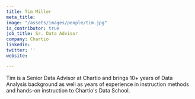 ```yaml
---
title: Tim Miller
meta_title: 
image: "/assets/images/people/tim.jpg"
is_contributor: true
job_title: Sr. Data Advisor
company: Chartio
linkedin: 
twitter: ''
website: 

---
```

Tim is a Senior Data Advisor at Chartio and brings 10+ years of Data Analysis background as well as years of experience in instruction methods and hands-on instruction to Chartio's Data School.